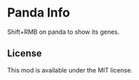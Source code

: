 # Panda Info

Shift+RMB on panda to show its genes.

## License

This mod is available under the MIT license.
